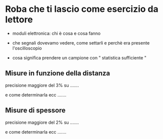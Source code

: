 # Roba che ti lascio come esercizio da lettore

- moduli elettronica: chi è cosa e cosa fanno
	
- che segnali dovevamo vedere, come settarli e perchè era presente l'oscilloscopio

- cosa significa prendere un campione con " statistica sufficiente "


## Misure in funzione della distanza

precisione maggiore del 3% su .......

e come determinarla ecc .......

## Misure di spessore

precisione maggiore del 2% su .......

e come determinarla ecc .......